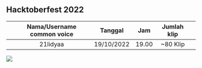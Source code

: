 <!-- copy format isi ini di foldermu -->

## Hacktoberfest 2022


| | Nama/Username common voice | Tanggal | Jam | Jumlah klip | |
| - | :-: | :-: | :-: | :-: | :-: |
| | 21lidyaa | 19/10/2022 | 19.00 | ~80 Klip |

<!-- upload gambar di folder yg sama dan klik copy permalink -->
![](https://github.com/id-mozilla/hacktoberfest-2022/blob/c029b271b3c3987dc4a6873ef5744ddaa530256f/common-voice/kontributor-1/lampiran-k1.png)
